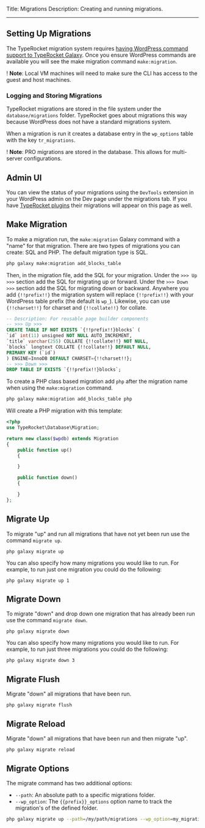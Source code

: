 Title: Migrations
Description: Creating and running migrations.

---

## Setting Up Migrations

The TypeRocket migration system requires [having WordPress command support to TypeRocket Galaxy](/docs/v5/galaxy-cli/#section-wp-commands). Once you ensure WordPress commands are available you will see the make migration command `make:migration`.

! **Note**: Local VM machines will need to make sure the CLI has access to the guest and host machines.

### Logging and Storing Migrations

TypeRocket migrations are stored in the file system under the `database/migrations` folder. TypeRocket goes about migrations this way because WordPress does not have a standard migrations system.

When a migration is run it creates a database entry in the `wp_options` table with the key `tr_migrations`.

! **Note**: PRO migrations are stored in the database. This allows for multi-server configurations.

## Admin UI

You can view the status of your migrations using the `DevTools` extension in your WordPress admin on the Dev page under the migrations tab. If you have [TypeRocket plugins](/docs/v5/plugins-making) their migrations will appear on this page as well.

## Make Migration

To make a migration run, the `make:migration` Galaxy command with a "name" for that migration. There are two types of migrations you can create: SQL and PHP. The default migration type is SQL.

```bash
php galaxy make:migration add_blocks_table
```

Then, in the migration file, add the SQL for your migration. Under the `>>> Up >>>` section add the SQL for migrating up or forward. Under the `>>> Down >>>` section add the SQL for migrating down or backward. Anywhere you add `{!!prefix!!}` the migration system will replace `{!!prefix!!}` with your WordPress table prefix (the default is `wp_`). Likewise, you can use `{!!charset!!}` for charset and `{!!collate!!}` for collate.

```sql
-- Description: For reusable page builder components
-- >>> Up >>>
CREATE TABLE IF NOT EXISTS `{!!prefix!!}blocks` (
`id` int(11) unsigned NOT NULL AUTO_INCREMENT,
`title` varchar(255) COLLATE {!!collate!!} NOT NULL,
`blocks` longtext COLLATE {!!collate!!} DEFAULT NULL,
PRIMARY KEY (`id`)
) ENGINE=InnoDB DEFAULT CHARSET={!!charset!!};
-- >>> Down >>>
DROP TABLE IF EXISTS `{!!prefix!!}blocks`;
```

To create a PHP class based migration add `php` after the migration name when using the `make:migration` command.

```bash
php galaxy make:migration add_blocks_table php
```

Will create a PHP migration with this template:

```php
<?php
use TypeRocket\Database\Migration;

return new class($wpdb) extends Migration
{
    public function up()
    {

    }

    public function down()
    {

    }
};
```

## Migrate Up

To migrate "up" and run all migrations that have not yet been run use the command `migrate up`.

```
php galaxy migrate up
```

You can also specify how many migrations you would like to run. For example, to run just one migration you could do the following:

```
php galaxy migrate up 1
```

## Migrate Down

To migrate "down" and drop down one migration that has already been run use the command `migrate down`.

```
php galaxy migrate down
```

You can also specify how many migrations you would like to run. For example, to run just three migrations you could do the following:

```
php galaxy migrate down 3
```

## Migrate Flush

Migrate "down" all migrations that have been run.

```
php galaxy migrate flush
```

## Migrate Reload

Migrate "down" all migrations that have been run and then migrate "up".

```
php galaxy migrate reload
```

## Migrate Options

The migrate command has two additional options:

- `--path`: An absolute path to a specific migrations folder.
- `--wp_option`: The `{{prefix}}_options` option name to track the migration's of the defined folder.

```bash
php galaxy migrate up --path=/my/path/migrations --wp_option=my_migrations_option
```